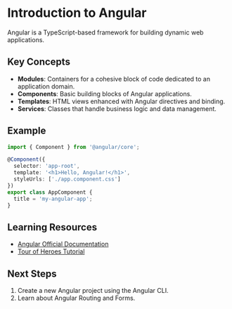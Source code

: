 # Introduction to Angular

Angular is a TypeScript-based framework for building dynamic web applications.

## Key Concepts
- **Modules**: Containers for a cohesive block of code dedicated to an application domain.
- **Components**: Basic building blocks of Angular applications.
- **Templates**: HTML views enhanced with Angular directives and binding.
- **Services**: Classes that handle business logic and data management.

## Example
```typescript
import { Component } from '@angular/core';

@Component({
  selector: 'app-root',
  template: '<h1>Hello, Angular!</h1>',
  styleUrls: ['./app.component.css']
})
export class AppComponent {
  title = 'my-angular-app';
}
```

## Learning Resources

- [Angular Official Documentation](https://v17.angular.io/docs)
- [Tour of Heroes Tutorial](https://v17.angular.io/tutorial/tour-of-heroes)

## Next Steps

1. Create a new Angular project using the Angular CLI.
2. Learn about Angular Routing and Forms.
